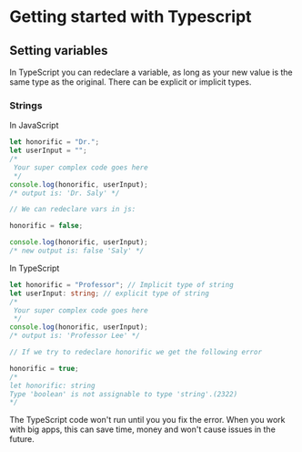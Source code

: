 # Getting started with Typescript

## Setting variables

In TypeScript you can redeclare a variable, as long as your new value is the same type as the original. There can be explicit or implicit types.

### Strings

In JavaScript

```js
let honorific = "Dr.";
let userInput = "";
/*
 Your super complex code goes here 
 */
console.log(honorific, userInput);
/* output is: 'Dr. Saly' */

// We can redeclare vars in js:

honorific = false;

console.log(honorific, userInput);
/* new output is: false 'Saly' */
```

In TypeScript

```ts
let honorific = "Professor"; // Implicit type of string
let userInput: string; // explicit type of string
/*
 Your super complex code goes here 
 */
console.log(honorific, userInput);
/* output is: 'Professor Lee' */

// If we try to redeclare honorific we get the following error

honorific = true;
/*
let honorific: string
Type 'boolean' is not assignable to type 'string'.(2322)
*/
```

The TypeScript code won't run until you you fix the error. When you work with big apps, this can save time, money and won't cause issues in the future.
